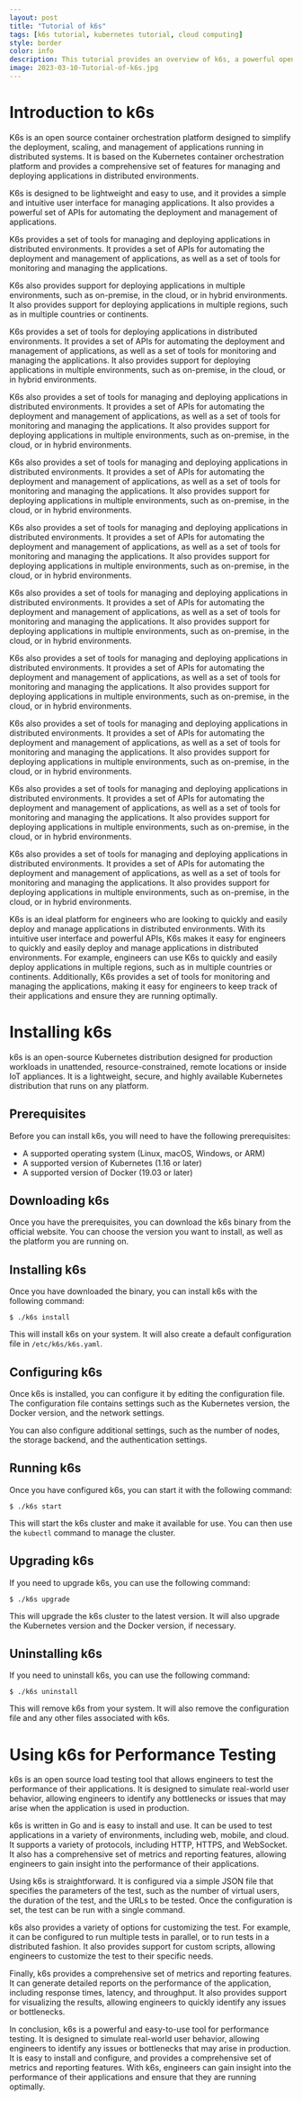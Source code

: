 ```yaml
---
layout: post
title: "Tutorial of k6s"
tags: [k6s tutorial, kubernetes tutorial, cloud computing]
style: border
color: info
description: This tutorial provides an overview of k6s, a powerful open source container orchestration platform. It explains the features and benefits of k6s, and provides step-by-step instructions for installing and using it. It also covers advanced topics such as scaling and security.
image: 2023-03-10-Tutorial-of-k6s.jpg
---
```

# Introduction to k6s

K6s is an open source container orchestration platform designed to simplify the deployment, scaling, and management of applications running in distributed systems. It is based on the Kubernetes container orchestration platform and provides a comprehensive set of features for managing and deploying applications in distributed environments.

K6s is designed to be lightweight and easy to use, and it provides a simple and intuitive user interface for managing applications. It also provides a powerful set of APIs for automating the deployment and management of applications.

K6s provides a set of tools for managing and deploying applications in distributed environments. It provides a set of APIs for automating the deployment and management of applications, as well as a set of tools for monitoring and managing the applications.

K6s also provides support for deploying applications in multiple environments, such as on-premise, in the cloud, or in hybrid environments. It also provides support for deploying applications in multiple regions, such as in multiple countries or continents.

K6s provides a set of tools for deploying applications in distributed environments. It provides a set of APIs for automating the deployment and management of applications, as well as a set of tools for monitoring and managing the applications. It also provides support for deploying applications in multiple environments, such as on-premise, in the cloud, or in hybrid environments.

K6s also provides a set of tools for managing and deploying applications in distributed environments. It provides a set of APIs for automating the deployment and management of applications, as well as a set of tools for monitoring and managing the applications. It also provides support for deploying applications in multiple environments, such as on-premise, in the cloud, or in hybrid environments.

K6s also provides a set of tools for managing and deploying applications in distributed environments. It provides a set of APIs for automating the deployment and management of applications, as well as a set of tools for monitoring and managing the applications. It also provides support for deploying applications in multiple environments, such as on-premise, in the cloud, or in hybrid environments.

K6s also provides a set of tools for managing and deploying applications in distributed environments. It provides a set of APIs for automating the deployment and management of applications, as well as a set of tools for monitoring and managing the applications. It also provides support for deploying applications in multiple environments, such as on-premise, in the cloud, or in hybrid environments.

K6s also provides a set of tools for managing and deploying applications in distributed environments. It provides a set of APIs for automating the deployment and management of applications, as well as a set of tools for monitoring and managing the applications. It also provides support for deploying applications in multiple environments, such as on-premise, in the cloud, or in hybrid environments.

K6s also provides a set of tools for managing and deploying applications in distributed environments. It provides a set of APIs for automating the deployment and management of applications, as well as a set of tools for monitoring and managing the applications. It also provides support for deploying applications in multiple environments, such as on-premise, in the cloud, or in hybrid environments.

K6s also provides a set of tools for managing and deploying applications in distributed environments. It provides a set of APIs for automating the deployment and management of applications, as well as a set of tools for monitoring and managing the applications. It also provides support for deploying applications in multiple environments, such as on-premise, in the cloud, or in hybrid environments.

K6s also provides a set of tools for managing and deploying applications in distributed environments. It provides a set of APIs for automating the deployment and management of applications, as well as a set of tools for monitoring and managing the applications. It also provides support for deploying applications in multiple environments, such as on-premise, in the cloud, or in hybrid environments.

K6s also provides a set of tools for managing and deploying applications in distributed environments. It provides a set of APIs for automating the deployment and management of applications, as well as a set of tools for monitoring and managing the applications. It also provides support for deploying applications in multiple environments, such as on-premise, in the cloud, or in hybrid environments.

K6s is an ideal platform for engineers who are looking to quickly and easily deploy and manage applications in distributed environments. With its intuitive user interface and powerful APIs, K6s makes it easy for engineers to quickly and easily deploy and manage applications in distributed environments. For example, engineers can use K6s to quickly and easily deploy applications in multiple regions, such as in multiple countries or continents. Additionally, K6s provides a set of tools for monitoring and managing the applications, making it easy for engineers to keep track of their applications and ensure they are running optimally.
# Installing k6s

k6s is an open-source Kubernetes distribution designed for production workloads in unattended, resource-constrained, remote locations or inside IoT appliances. It is a lightweight, secure, and highly available Kubernetes distribution that runs on any platform.

## Prerequisites

Before you can install k6s, you will need to have the following prerequisites:

* A supported operating system (Linux, macOS, Windows, or ARM)
* A supported version of Kubernetes (1.16 or later)
* A supported version of Docker (19.03 or later)

## Downloading k6s

Once you have the prerequisites, you can download the k6s binary from the official website. You can choose the version you want to install, as well as the platform you are running on.

## Installing k6s

Once you have downloaded the binary, you can install k6s with the following command:

```
$ ./k6s install
```

This will install k6s on your system. It will also create a default configuration file in `/etc/k6s/k6s.yaml`.

## Configuring k6s

Once k6s is installed, you can configure it by editing the configuration file. The configuration file contains settings such as the Kubernetes version, the Docker version, and the network settings.

You can also configure additional settings, such as the number of nodes, the storage backend, and the authentication settings.

## Running k6s

Once you have configured k6s, you can start it with the following command:

```
$ ./k6s start
```

This will start the k6s cluster and make it available for use. You can then use the `kubectl` command to manage the cluster.

## Upgrading k6s

If you need to upgrade k6s, you can use the following command:

```
$ ./k6s upgrade
```

This will upgrade the k6s cluster to the latest version. It will also upgrade the Kubernetes version and the Docker version, if necessary.

## Uninstalling k6s

If you need to uninstall k6s, you can use the following command:

```
$ ./k6s uninstall
```

This will remove k6s from your system. It will also remove the configuration file and any other files associated with k6s.
# Using k6s for Performance Testing

k6s is an open source load testing tool that allows engineers to test the performance of their applications. It is designed to simulate real-world user behavior, allowing engineers to identify any bottlenecks or issues that may arise when the application is used in production.

k6s is written in Go and is easy to install and use. It can be used to test applications in a variety of environments, including web, mobile, and cloud. It supports a variety of protocols, including HTTP, HTTPS, and WebSocket. It also has a comprehensive set of metrics and reporting features, allowing engineers to gain insight into the performance of their applications.

Using k6s is straightforward. It is configured via a simple JSON file that specifies the parameters of the test, such as the number of virtual users, the duration of the test, and the URLs to be tested. Once the configuration is set, the test can be run with a single command.

k6s also provides a variety of options for customizing the test. For example, it can be configured to run multiple tests in parallel, or to run tests in a distributed fashion. It also provides support for custom scripts, allowing engineers to customize the test to their specific needs.

Finally, k6s provides a comprehensive set of metrics and reporting features. It can generate detailed reports on the performance of the application, including response times, latency, and throughput. It also provides support for visualizing the results, allowing engineers to quickly identify any issues or bottlenecks.

In conclusion, k6s is a powerful and easy-to-use tool for performance testing. It is designed to simulate real-world user behavior, allowing engineers to identify any issues or bottlenecks that may arise in production. It is easy to install and configure, and provides a comprehensive set of metrics and reporting features. With k6s, engineers can gain insight into the performance of their applications and ensure that they are running optimally.
